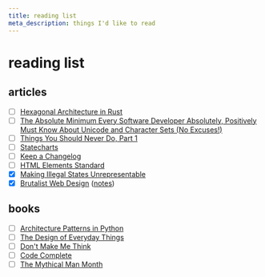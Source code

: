 ```yaml
---
title: reading list
meta_description: things I'd like to read
---
```


# reading list

## articles

- [ ] [Hexagonal Architecture in Rust](https://alexis-lozano.com/hexagonal-architecture-in-rust-1/)
- [ ] [The Absolute Minimum Every Software Developer Absolutely, Positively Must Know About Unicode and Character Sets (No Excuses!)](https://www.joelonsoftware.com/2003/10/08/the-absolute-minimum-every-software-developer-absolutely-positively-must-know-about-unicode-and-character-sets-no-excuses/)
- [ ] [Things You Should Never Do, Part 1](https://www.joelonsoftware.com/2000/04/06/things-you-should-never-do-part-i/)
- [ ] [Statecharts](https://statecharts.dev/)
- [ ] [Keep a Changelog](https://keepachangelog.com/en/1.1.0/)
- [ ] [HTML Elements Standard](https://html.spec.whatwg.org/multipage/dom.html#elements)
- [x] [Making Illegal States Unrepresentable](https://ybogomolov.me/making-illegal-states-unrepresentable)
- [x] [Brutalist Web Design](https://brutalist-web.design/) ([notes](/content/notes/brutalist-web-design.md))

## books

- [ ] [Architecture Patterns in Python](https://www.cosmicpython.com/book/preface.html)
- [ ] [The Design of Everyday Things](https://a.co/d/09LvFuBc)
- [ ] [Don't Make Me Think](https://a.co/d/09sWIS2h)
- [ ] [Code Complete](https://a.co/d/05DbKdJW)
- [ ] [The Mythical Man Month](https://a.co/d/0alLUZMX)
